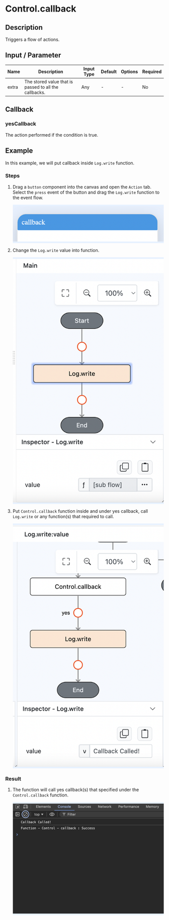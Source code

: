 # Control.callback

## Description

Triggers a flow of actions.

## Input / Parameter

| Name   | Description                                           | Input Type | Default | Options | Required |
| ------ | ----------------------------------------------------- | ---------- | ------- | ------- | -------- |
| extra  | The stored value that is passed to all the callbacks. | Any        | -       | -       | No       |

## Callback

### yesCallback

The action performed if the condition is true.

## Example

In this example, we will put callback inside `Log.write` function.

### Steps

1. Drag a `button` component into the canvas and open the `Action` tab. Select the `press` event of the button and drag the `Log.write` function to the event flow.
    <div style="display:flex; align-items:center; justify-content:center; background-color: #E7F1FF;">
        <img src="./callback-step-1.png"
        style="width: 100%; padding: 5px;"/>
    </div>
2. Change the `Log.write` value into function.

    <div style="display:flex; align-items:center; justify-content:center; background-color: #E7F1FF;">
        <img src="./callback-step-2.png"
        style="width: 100%; padding: 5px;"/>
    </div>

3. Put `Control.callback` function inside and under yes callback, call `Log.write` or any function(s) that required to call.

    <div style="display:flex; align-items:center; justify-content:center; background-color: #E7F1FF;">
        <img src="./callback-step-3.png"
        style="width: 100%; padding: 5px;"/>
    </div>

### Result

1. The function will call yes callback(s) that specified under the `Control.callback` function.
    
    <div style="display:flex; align-items:center; justify-content:center; background-color: #E7F1FF;">
        <img src="./callback-result.png"
        style="width: 100%; padding: 5px;"/>
    </div>